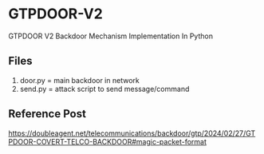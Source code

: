 # GTPDOOR-V2
GTPDOOR V2 Backdoor Mechanism Implementation In Python

## Files

1. door.py = main backdoor in network
2. send.py = attack script to send message/command


## Reference Post

https://doubleagent.net/telecommunications/backdoor/gtp/2024/02/27/GTPDOOR-COVERT-TELCO-BACKDOOR#magic-packet-format

